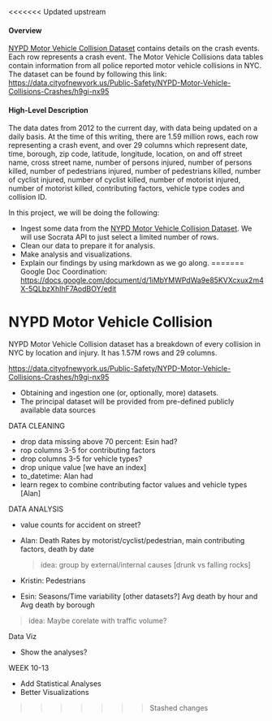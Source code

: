 <<<<<<< Updated upstream

#### Overview
[NYPD Motor Vehicle Collision Dataset](https://data.cityofnewyork.us/Public-Safety/NYPD-Motor-Vehicle-Collisions-Crashes/h9gi-nx95) contains details on the crash events. Each row represents a crash event. The Motor Vehicle Collisions data tables contain information from all police reported motor vehicle collisions in NYC. The dataset can be found by following this link: https://data.cityofnewyork.us/Public-Safety/NYPD-Motor-Vehicle-Collisions-Crashes/h9gi-nx95

#### High-Level Description
The data dates from 2012 to the current day, with data being updated on a daily basis. At the time of this writing, there are 1.59 million rows, each row representing a crash event, and over 29 columns which represent date, time, borough, zip code, latitude, longitude, location, on and off street name, cross street name, number of persons injured, number of persons killed, number of pedestrians injured, number of pedestrians killed, number of cyclist injured, number of cyclist killed, number of motorist injured, number of motorist killed, contributing factors, vehicle type codes and collision ID.

In this project, we will be doing the following:

* Ingest some data from the [NYPD Motor Vehicle Collision Dataset](https://data.cityofnewyork.us/Public-Safety/NYPD-Motor-Vehicle-Collisions-Crashes/h9gi-nx95). We will use Socrata API to just select a limited number of rows.
* Clean our data to prepare it for analysis.
* Make analysis and visualizations.
* Explain our findings by using markdown as we go along.
=======
Google Doc Coordination: https://docs.google.com/document/d/1iMbYMWPdWa9e85KVXcxux2m4X-5QLbzXhIhF7AodBOY/edit

# NYPD Motor Vehicle Collision 

NYPD Motor Vehicle Collision dataset has a breakdown of every collision in NYC by location and injury. It has 1.57M rows and 29 columns. 

https://data.cityofnewyork.us/Public-Safety/NYPD-Motor-Vehicle-Collisions-Crashes/h9gi-nx95


* Obtaining and ingestion one (or, optionally, more) datasets. 
* The principal dataset will be provided from pre-defined publicly available data sources 

DATA CLEANING
* drop data missing above 70 percent: Esin had?
* rop  columns 3-5 for contributing factors
* drop  columns 3-5 for vehicle types?
* drop unique value [we have an index]
* to_datetime: Alan had
* learn regex to combine contributing factor values and vehicle types [Alan]

DATA ANALYSIS
* value counts for accident on street?

* Alan: Death Rates by motorist/cyclist/pedestrian, main contributing factors, death by date
    > idea: group by external/internal causes [drunk vs falling rocks]

* Kristin: Pedestrians 

* Esin: Seasons/Time variability [other datasets?] Avg death by hour and Avg death by borough
> idea: Maybe corelate with traffic volume?

Data Viz
* Show the analyses?

WEEK 10-13
* Add Statistical Analyses
* Better Visualizations


>>>>>>> Stashed changes
